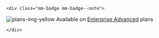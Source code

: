 ```{raw} html
<div class="mm-badge mm-badge--note">
```

![plans-img-yellow](/_static/images/badges/flag_icon_yellow.svg) Available on [Enterprise Advanced](https://mattermost.com/pricing/) plans

```{raw} html
</div>
```


